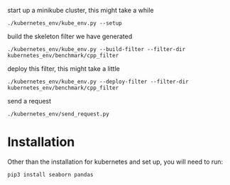 start up a minikube cluster, this might take a while

`./kubernetes_env/kube_env.py --setup`

build the skeleton filter we have generated

`./kubernetes_env/kube_env.py --build-filter --filter-dir kubernetes_env/benchmark/cpp_filter`

deploy this filter, this might take a little

`./kubernetes_env/kube_env.py --deploy-filter --filter-dir kubernetes_env/benchmark/cpp_filter`

send a request

`./kubernetes_env/send_request.py`


# Installation
Other than the installation for kubernetes and set up, you will need to run:

```
pip3 install seaborn pandas
```
